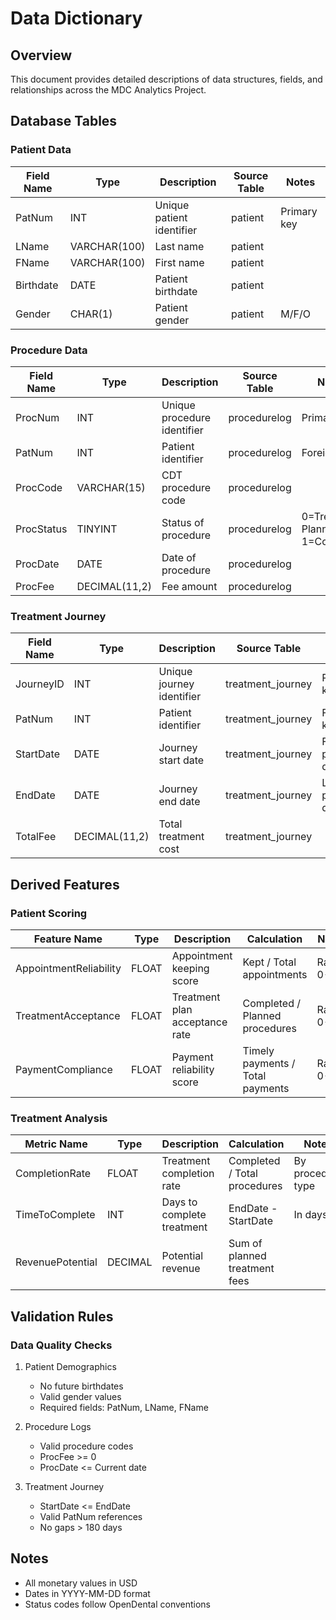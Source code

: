 # Data Dictionary

## Overview
This document provides detailed descriptions of data structures, fields, and relationships across the MDC Analytics Project.

## Database Tables

### Patient Data
| Field Name | Type | Description | Source Table | Notes |
|------------|------|-------------|--------------|-------|
| PatNum | INT | Unique patient identifier | patient | Primary key |
| LName | VARCHAR(100) | Last name | patient | |
| FName | VARCHAR(100) | First name | patient | |
| Birthdate | DATE | Patient birthdate | patient | |
| Gender | CHAR(1) | Patient gender | patient | M/F/O |

### Procedure Data
| Field Name | Type | Description | Source Table | Notes |
|------------|------|-------------|--------------|-------|
| ProcNum | INT | Unique procedure identifier | procedurelog | Primary key |
| PatNum | INT | Patient identifier | procedurelog | Foreign key |
| ProcCode | VARCHAR(15) | CDT procedure code | procedurelog | |
| ProcStatus | TINYINT | Status of procedure | procedurelog | 0=Treatment Planned, 1=Complete |
| ProcDate | DATE | Date of procedure | procedurelog | |
| ProcFee | DECIMAL(11,2) | Fee amount | procedurelog | |

### Treatment Journey
| Field Name | Type | Description | Source Table | Notes |
|------------|------|-------------|--------------|-------|
| JourneyID | INT | Unique journey identifier | treatment_journey | Primary key |
| PatNum | INT | Patient identifier | treatment_journey | Foreign key |
| StartDate | DATE | Journey start date | treatment_journey | First procedure date |
| EndDate | DATE | Journey end date | treatment_journey | Last procedure date |
| TotalFee | DECIMAL(11,2) | Total treatment cost | treatment_journey | |

## Derived Features

### Patient Scoring
| Feature Name | Type | Description | Calculation | Notes |
|--------------|------|-------------|-------------|-------|
| AppointmentReliability | FLOAT | Appointment keeping score | Kept / Total appointments | Range 0-1 |
| TreatmentAcceptance | FLOAT | Treatment plan acceptance rate | Completed / Planned procedures | Range 0-1 |
| PaymentCompliance | FLOAT | Payment reliability score | Timely payments / Total payments | Range 0-1 |

### Treatment Analysis
| Metric Name | Type | Description | Calculation | Notes |
|-------------|------|-------------|-------------|-------|
| CompletionRate | FLOAT | Treatment completion rate | Completed / Total procedures | By procedure type |
| TimeToComplete | INT | Days to complete treatment | EndDate - StartDate | In days |
| RevenuePotential | DECIMAL | Potential revenue | Sum of planned treatment fees | |

## Validation Rules

### Data Quality Checks
1. Patient Demographics
   - No future birthdates
   - Valid gender values
   - Required fields: PatNum, LName, FName

2. Procedure Logs
   - Valid procedure codes
   - ProcFee >= 0
   - ProcDate <= Current date

3. Treatment Journey
   - StartDate <= EndDate
   - Valid PatNum references
   - No gaps > 180 days

## Notes
- All monetary values in USD
- Dates in YYYY-MM-DD format
- Status codes follow OpenDental conventions 